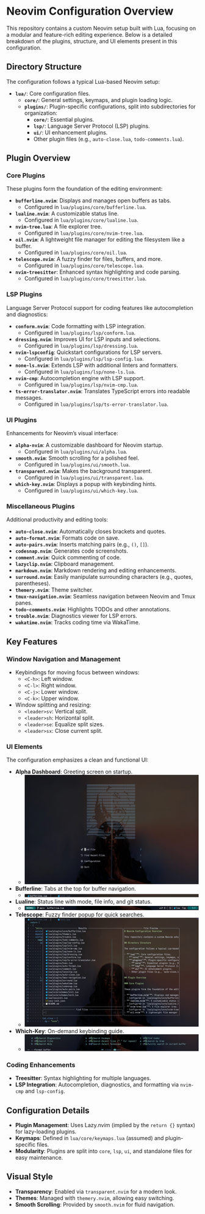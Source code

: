 # Neovim Configuration Overview

This repository contains a custom Neovim setup built with Lua, focusing on a modular and feature-rich editing experience. Below is a detailed breakdown of the plugins, structure, and UI elements present in this configuration.

## Directory Structure

The configuration follows a typical Lua-based Neovim setup:

- **`lua/`**: Core configuration files.
  - **`core/`**: General settings, keymaps, and plugin loading logic.
  - **`plugins/`**: Plugin-specific configurations, split into subdirectories for organization:
    - **`core/`**: Essential plugins.
    - **`lsp/`**: Language Server Protocol (LSP) plugins.
    - **`ui/`**: UI enhancement plugins.
    - Other plugin files (e.g., `auto-close.lua`, `todo-comments.lua`).

## Plugin Overview

### Core Plugins

These plugins form the foundation of the editing environment:

- **`bufferline.nvim`**: Displays and manages open buffers as tabs.
  - Configured in `lua/plugins/core/bufferline.lua`.
- **`lualine.nvim`**: A customizable status line.
  - Configured in `lua/plugins/core/lualine.lua`.
- **`nvim-tree.lua`**: A file explorer tree.
  - Configured in `lua/plugins/core/nvim-tree.lua`.
- **`oil.nvim`**: A lightweight file manager for editing the filesystem like a buffer.
  - Configured in `lua/plugins/core/oil.lua`.
- **`telescope.nvim`**: A fuzzy finder for files, buffers, and more.
  - Configured in `lua/plugins/core/telescope.lua`.
- **`nvim-treesitter`**: Enhanced syntax highlighting and code parsing.
  - Configured in `lua/plugins/core/treesitter.lua`.

### LSP Plugins

Language Server Protocol support for coding features like autocompletion and diagnostics:

- **`conform.nvim`**: Code formatting with LSP integration.
  - Configured in `lua/plugins/lsp/conform.lua`.
- **`dressing.nvim`**: Improves UI for LSP inputs and selections.
  - Configured in `lua/plugins/lsp/dressing.lua`.
- **`nvim-lspconfig`**: Quickstart configurations for LSP servers.
  - Configured in `lua/plugins/lsp/lsp-config.lua`.
- **`none-ls.nvim`**: Extends LSP with additional linters and formatters.
  - Configured in `lua/plugins/lsp/none-ls.lua`.
- **`nvim-cmp`**: Autocompletion engine with LSP support.
  - Configured in `lua/plugins/lsp/nvim-cmp.lua`.
- **`ts-error-translator.nvim`**: Translates TypeScript errors into readable messages.
  - Configured in `lua/plugins/lsp/ts-error-translator.lua`.

### UI Plugins

Enhancements for Neovim’s visual interface:

- **`alpha-nvim`**: A customizable dashboard for Neovim startup.
  - Configured in `lua/plugins/ui/alpha.lua`.
- **`smooth.nvim`**: Smooth scrolling for a polished feel.
  - Configured in `lua/plugins/ui/smooth.lua`.
- **`transparent.nvim`**: Makes the background transparent.
  - Configured in `lua/plugins/ui/transparent.lua`.
- **`which-key.nvim`**: Displays a popup with keybinding hints.
  - Configured in `lua/plugins/ui/which-key.lua`.

### Miscellaneous Plugins

Additional productivity and editing tools:

- **`auto-close.nvim`**: Automatically closes brackets and quotes.
- **`auto-format.nvim`**: Formats code on save.
- **`auto-pairs.nvim`**: Inserts matching pairs (e.g., `()`, `[]`).
- **`codesnap.nvim`**: Generates code screenshots.
- **`comment.nvim`**: Quick commenting of code.
- **`lazyclip.nvim`**: Clipboard management.
- **`markdown.nvim`**: Markdown rendering and editing enhancements.
- **`surround.nvim`**: Easily manipulate surrounding characters (e.g., quotes, parentheses).
- **`themery.nvim`**: Theme switcher.
- **`tmux-navigation.nvim`**: Seamless navigation between Neovim and Tmux panes.
- **`todo-comments.nvim`**: Highlights TODOs and other annotations.
- **`trouble.nvim`**: Diagnostics viewer for LSP errors.
- **`wakatime.nvim`**: Tracks coding time via WakaTime.

## Key Features

### Window Navigation and Management

- Keybindings for moving focus between windows:
  - `<C-h>`: Left window.
  - `<C-l>`: Right window.
  - `<C-j>`: Lower window.
  - `<C-k>`: Upper window.
- Window splitting and resizing:
  - `<leader>sv`: Vertical split.
  - `<leader>sh`: Horizontal split.
  - `<leader>se`: Equalize split sizes.
  - `<leader>sx`: Close current split.

### UI Elements

The configuration emphasizes a clean and functional UI:

- **Alpha Dashboard**: Greeting screen on startup.
  - ![Alpha Dashboard Screenshot](docs/images/alpha.jpeg)
- **Bufferline**: Tabs at the top for buffer navigation.
  - ![Bufferline Screenshot](docs/images/bufferline.png)
- **Lualine**: Status line with mode, file info, and git status.
  - ![Lualine Screenshot](docs/images/lualine.png)
- **Telescope**: Fuzzy finder popup for quick searches.
  - ![Telescope Screenshot](docs/images/telescope.jpeg)
- **Which-Key**: On-demand keybinding guide.
  - ![Which-Key Screenshot](docs/images/which-key.jpeg)

### Coding Enhancements

- **Treesitter**: Syntax highlighting for multiple languages.
- **LSP Integration**: Autocompletion, diagnostics, and formatting via `nvim-cmp` and `lsp-config`.

## Configuration Details

- **Plugin Management**: Uses Lazy.nvim (implied by the `return {}` syntax) for lazy-loading plugins.
- **Keymaps**: Defined in `lua/core/keymaps.lua` (assumed) and plugin-specific files.
- **Modularity**: Plugins are split into `core`, `lsp`, `ui`, and standalone files for easy maintenance.

## Visual Style

- **Transparency**: Enabled via `transparent.nvim` for a modern look.
- **Themes**: Managed with `themery.nvim`, allowing easy switching.
- **Smooth Scrolling**: Provided by `smooth.nvim` for fluid navigation.
